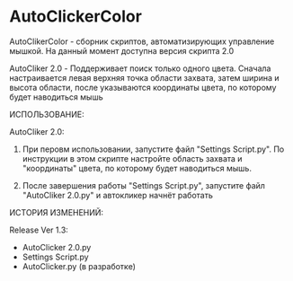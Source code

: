 # AutoClickerColor
AutoClikerColor - сборник скриптов, автоматизирующих управление мышкой. На данный момент доступна версия скрипта 2.0

AutoCliker 2.0 - Поддерживает поиск только одного цвета. Сначала настраивается левая верхняя точка области захвата, 
затем ширина и высота области, после указываются координаты цвета, по которому будет наводиться мышь

ИСПОЛЬЗОВАНИЕ:

AutoCliker 2.0:

1. При перовм использовании, запустите файл "Settings Script.py". По инструкции в этом скрипте настройте область захвата и "координаты" цвета,
по которому будет наводиться мышь.

2. После завершения работы "Settings Script.py", запустите файл "AutoCliker 2.0.py" и автокликер начнёт работать



ИСТОРИЯ ИЗМЕНЕНИЙ:

Release Ver 1.3:
+ AutoClicker 2.0.py
+ Settings Script.py
+ AutoClicker.py (в разработке)
